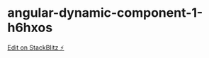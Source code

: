 # angular-dynamic-component-1-h6hxos

[Edit on StackBlitz ⚡️](https://stackblitz.com/edit/angular-dynamic-component-1-h6hxos)